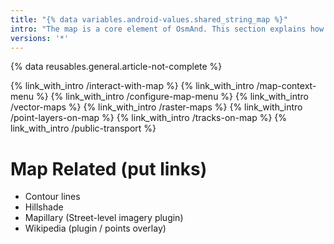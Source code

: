 ```yaml
---
title: "{% data variables.android-values.shared_string_map %}"
intro: "The map is a core element of OsmAnd. This section explains how to interact with map, how to configure additional POI layers, how to customize map for trekking, cycling or navigating offroad, how to add terrain information, how to enable street level imagery etc."
versions: '*'
---
```

{% data reusables.general.article-not-complete %}

{% link_with_intro /interact-with-map %}
{% link_with_intro /map-context-menu %}
{% link_with_intro /configure-map-menu %}
{% link_with_intro /vector-maps %}
{% link_with_intro /raster-maps %}
{% link_with_intro /point-layers-on-map %}
{% link_with_intro /tracks-on-map %}
{% link_with_intro /public-transport %}

# Map Related  (put links)
- Contour lines 
- Hillshade
- Mapillary (Street-level imagery plugin)
- Wikipedia (plugin / points overlay)
